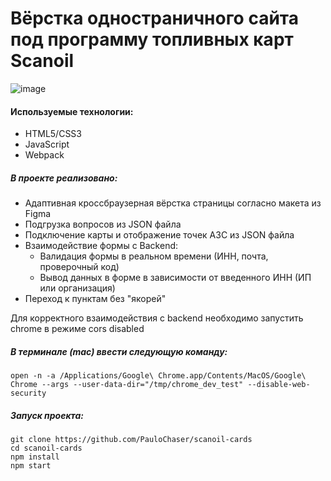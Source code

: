 # Вёрстка одностраничного сайта под программу топливных карт Scanoil


![image](https://github.com/PauloChaser/scanoil-cards/blob/master/scanoil.gif)

#### Используемые технологии:

+ HTML5/СSS3
+ JavaScript
+ Webpack

##### В проекте реализовано:

+ Адаптивная кроссбраузерная вёрстка страницы согласно макета из Figma
+ Подгрузка вопросов из JSON файла 
+ Подключение карты и отображение точек АЗС из JSON файла
+ Взаимодействие формы с Backend:
  + Валидация формы в реальном времени (ИНН, почта, проверочный код)
  + Вывод данных в форме в зависимости от введенного ИНН (ИП или организация)
+ Переход к пунктам без "якорей"

Для корректного взаимодействия с backend необходимо запустить chrome в режиме cors disabled

##### В терминале (mac) ввести следующую команду:
```
open -n -a /Applications/Google\ Chrome.app/Contents/MacOS/Google\ Chrome --args --user-data-dir="/tmp/chrome_dev_test" --disable-web-security
```
##### Запуск проекта:
```
git clone https://github.com/PauloChaser/scanoil-cards
cd scanoil-cards
npm install
npm start
```
